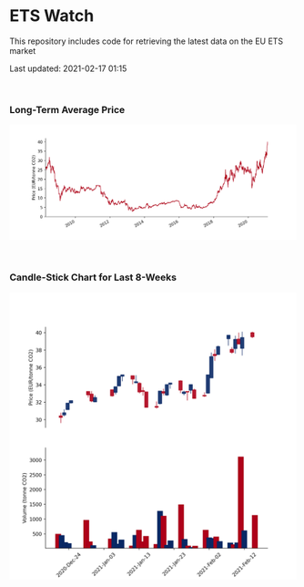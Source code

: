 # ETS Watch

This repository includes code for retrieving the latest data on the EU ETS market

Last updated: 2021-02-17 01:15

<br>

### Long-Term Average Price

![Long-term average](img/long_term_avg.png)

<br>

### Candle-Stick Chart for Last 8-Weeks

![Open, High, Low, Close & Volume](img/ohlc_vol.png)

